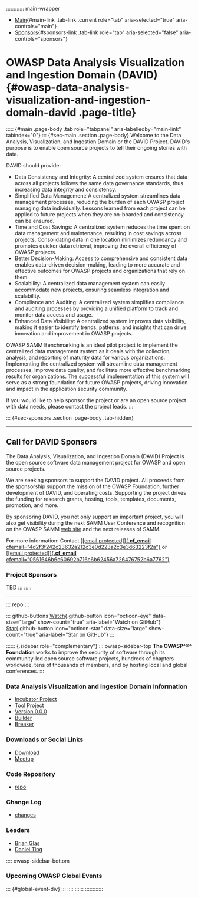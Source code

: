 :::::::::::: main-wrapper
- [Main](#div-main){#main-link .tab-link .current role="tab"
  aria-selected="true" aria-controls="main"}
- [Sponsors](#div-sponsors){#sponsors-link .tab-link role="tab"
  aria-selected="false" aria-controls="sponsors"}

# OWASP Data Analysis Visualization and Ingestion Domain (DAVID) {#owasp-data-analysis-visualization-and-ingestion-domain-david .page-title}

::::: {#main .page-body .tab role="tabpanel" aria-labelledby="main-link" tabindex="0"}
::: {#sec-main .section .page-body}
Welcome to the Data Analysis, Visualization, and Ingestion Domain or the
DAVID Project. DAVID's purpose is to enable open source projects to tell
their ongoing stories with data.

DAVID should provide:

- Data Consistency and Integrity: A centralized system ensures that data
  across all projects follows the same data governance standards, thus
  increasing data integrity and consistency.
- Simplified Data Management: A centralized system streamlines data
  management processes, reducing the burden of each OWASP project
  managing data individually. Lessons learned from each project can be
  applied to future projects when they are on-boarded and consistency
  can be ensured.
- Time and Cost Savings: A centralized system reduces the time spent on
  data management and maintenance, resulting in cost savings across
  projects. Consolidating data in one location minimizes redundancy and
  promotes quicker data retrieval, improving the overall efficiency of
  OWASP projects.
- Better Decision-Making: Access to comprehensive and consistent data
  enables data-driven decision-making, leading to more accurate and
  effective outcomes for OWASP projects and organizations that rely on
  them.
- Scalability: A centralized data management system can easily
  accommodate new projects, ensuring seamless integration and
  scalability.
- Compliance and Auditing: A centralized system simplifies compliance
  and auditing processes by providing a unified platform to track and
  monitor data access and usage.
- Enhanced Data Visibility: A centralized system improves data
  visibility, making it easier to identify trends, patterns, and
  insights that can drive innovation and improvement in OWASP projects.

OWASP SAMM Benchmarking is an ideal pilot project to implement the
centralized data management system as it deals with the collection,
analysis, and reporting of maturity data for various organizations.
Implementing the centralized system will streamline data management
processes, improve data quality, and facilitate more effective
benchmarking results for organizations. The successful implementation of
this system will serve as a strong foundation for future OWASP projects,
driving innovation and impact in the application security community.

If you would like to help sponsor the project or are an open source
project with data needs, please contact the project leads.
:::

::: {#sec-sponsors .section .page-body .tab-hidden}

------------------------------------------------------------------------

## Call for DAVID Sponsors

The Data Analysis, Visualization, and Ingestion Domain (DAVID) Project
is the open source software data management project for OWASP and open
source projects.

We are seeking sponsors to support the DAVID project. All proceeds from
the sponsorship support the mission of the OWASP Foundation, further
development of DAVID, and operating costs. Supporting the project drives
the funding for research grants, hosting, tools, templates, documents,
promotion, and more.

By sponsoring DAVID, you not only support an important project, you will
also get visibility during the next SAMM User Conference and recognition
on the OWASP SAMM [web site](https://owaspsamm.org/) and the next
releases of SAMM.

For more information: Contact [[\[email protected\]]{.__cf_email__
cfemail="4d2f3f242c23632a212c3e0d223a2c3e3d63223f2a"}](../cdn-cgi/l/email-protection.html#0260706b636c2c656e6371426d756371722c6d7065)
or [[\[email protected\]]{.__cf_email__
cfemail="0561646b6c60692b716c6b62456a726476752b6a7762"}](../cdn-cgi/l/email-protection.html#ea8e8b84838f86c49e83848daa859d8b999ac485988d)

### Project Sponsors

TBD
:::
:::::

------------------------------------------------------------------------

::: repo
:::

::: github-buttons
[Watch](https://github.com/owasp/www-project-data-analysis-visualization-and-ingestion-domain/subscription){.github-button
icon="octicon-eye" data-size="large" show-count="true"
aria-label="Watch on GitHub"}
[Star](https://github.com/owasp/www-project-data-analysis-visualization-and-ingestion-domain){.github-button
icon="octicon-star" data-size="large" show-count="true"
aria-label="Star on GitHub"}
:::

:::::: {.sidebar role="complementary"}
::: owasp-sidebar-top
**The OWASP^®^ Foundation** works to improve the security of software
through its community-led open source software projects, hundreds of
chapters worldwide, tens of thousands of members, and by hosting local
and global conferences.
:::

### Data Analysis Visualization and Ingestion Domain Information

- [Incubator Project](#)
- [Tool Project](#)
- [Version 0.0.0](#)
- [Builder](#)
- [Breaker](#)

### Downloads or Social Links

- [Download](#)
- [Meetup](#)

### Code Repository

- [repo](#)

### Change Log

- [changes](#)

### Leaders

- [Brian
  Glas](../cdn-cgi/l/email-protection.html#5436263d353a7a33383527143b233527247a3b2633)
- [Daniel
  Ting](../cdn-cgi/l/email-protection.html#d0b4b1beb9b5bcfea4b9beb790bfa7b1a3a0febfa2b7)

:::: owasp-sidebar-bottom
### Upcoming OWASP Global Events

::: {#global-event-div}
:::
::::
::::::
::::::::::::
